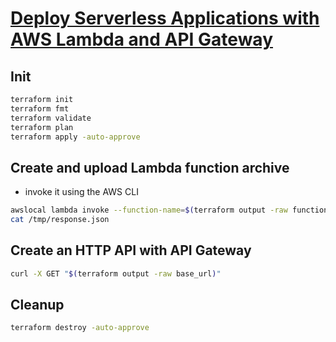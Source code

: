 # [Deploy Serverless Applications with AWS Lambda and API Gateway](https://developer.hashicorp.com/terraform/tutorials/aws/lambda-api-gateway) 

## Init

```sh
terraform init
terraform fmt
terraform validate
terraform plan
terraform apply -auto-approve
```

## Create and upload Lambda function archive

- invoke it using the AWS CLI

```sh
awslocal lambda invoke --function-name=$(terraform output -raw function_name) /tmp/response.json
cat /tmp/response.json
```

## Create an HTTP API with API Gateway

```sh
curl -X GET "$(terraform output -raw base_url)"
```

## Cleanup

```sh
terraform destroy -auto-approve
```
